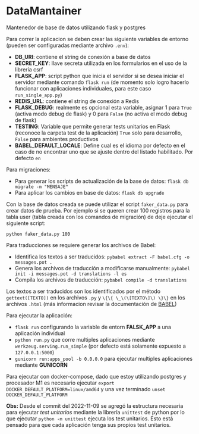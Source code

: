 # DataMantainer
Mantenedor de base de datos utilizando flask y postgres

Para correr la aplicacion se deben crear las siguiente variables de entorno (pueden ser configuradas mediante archivo `.env`):

 - **DB_URI**: contiene el string de conexión a base de datos
 - **SECRET_KEY**: llave secreta utilizada en los formularios en el uso de la librería csrf
 - **FLASK_APP**: script python que inicia el servidor si se desea iniciar el servidor mediante comando `flask run` (de momento solo logro hacerlo funcionar con aplicaciones individuales, para este caso `run_single_app.py`)
 - **REDIS_URL**: contiene el string de conexión a Redis
 - **FLASK_DEBUG**: realmente es opcional esta variable, asignar 1 para `True` (activa modo debug de flask) y 0 para `False` (no activa el modo debug de flask)
 - **TESTING**: Variable que permite generar tests unitarios en Flask (reconoce la carpeta test de la aplicación) `True` solo para desarrollo, `False` para ambientes productivos
 - **BABEL_DEFAULT_LOCALE**: Define cual es el idioma por defecto en el caso de no encontrar uno que se ajuste dentro del listado habilitado. Por defecto `en`

Para migraciones:

 - Para generar los scripts de actualización de la base de datos: `flask db migrate -m "MENSAJE"`
 - Para aplicar los cambios en base de datos: `flask db upgrade`

Con la base de datos creada se puede utilizar el script `faker_data.py` para crear datos de prueba. Por ejemplo si se queren crear 100 registros para la tabla user (tabla creada con los comandos de migración) de deje ejecutar el siguiente script:

`python faker_data.py 100`

Para traducciones se requiere generar los archivos de Babel:

 - Identifica los textos a ser traducidos: `pybabel extract -F babel.cfg -o messages.pot .`
 - Genera los archivos de traducción a modificarse manualmente: `pybabel init -i messages.pot -d translations -l es`
 - Compila los archivos de traducción: `pybabel compile -d translations`

Los textos a ser traducidos son los identificados por el método `gettext([TEXTO])` en los archivos `.py` y `\{\{ \_\(\[TEXTO\]\) \}\}` en los archivos `.html` (más informacion revisar la documentación de [BABEL](https://python-babel.github.io/flask-babel/))

Para ejecutar la aplicación:

 - `flask run` configurando la variable de entorn **FALSK_APP** a una aplicación individual
 - `python run.py` que corre multiples aplicaciones mediante `werkzeug.serving.run_simple` (por defecto está solamente expuesto a `127.0.0.1:5000`)
 - `gunicorn run:apps_pool -b 0.0.0.0` para ejecutar multiples aplicaciones mediante **GUNICORN**

Para ejecutar con docker-compose, dado que estoy utilizando postgres y procesador M1 es necesario ejecutar `export DOCKER_DEFAULT_PLATFORM=linux/amd64` y una vez terminado `unset DOCKER_DEFAULT_PLATFORM`

**Obs:** Desde el commit del 2022-11-09 se agregó la estructura necesaria para ejecutar *test unitarios* mediante la librería `unittest` de python por lo que ejecutar `python -m unittest` ejecuta los test unitarios. Esto está pensado para que cada aplicación tenga sus propios test unitarios.
